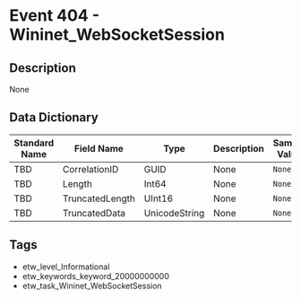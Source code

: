 # Event 404 - Wininet_WebSocketSession

## Description
None

## Data Dictionary
|Standard Name|Field Name|Type|Description|Sample Value|
|---|---|---|---|---|
|TBD|CorrelationID|GUID|None|`None`|
|TBD|Length|Int64|None|`None`|
|TBD|TruncatedLength|UInt16|None|`None`|
|TBD|TruncatedData|UnicodeString|None|`None`|

## Tags
* etw_level_Informational
* etw_keywords_keyword_20000000000
* etw_task_Wininet_WebSocketSession